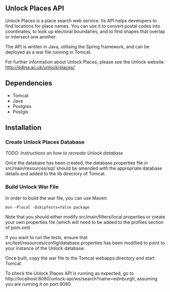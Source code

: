 ## Unlock Places API

Unlock Places is a place search web service. Its API helps developers to find locations for place names. 
You can use it to convert postal codes into coordinates, to look up electoral boundaries, and to find shapes that overlap or intersect one another. 

The API is written in Java, utilising the Spring framework, and can be deployed as a war file running in Tomcat.

For further information about Unlock Places, please see the Unlock website: http://edina.ac.uk/unlock/places/

## Dependencies

* Tomcat
* Java
* Postgres
* Postgis

## Installation

### Create Unlock Places Database

*TODO: Instructions on how to recreate Unlock database*

Once the database has been created, the database.properties file in src/main/resources/sql/ should be amended with the appropriate database details and added to the lib directory of Tomcat.


### Build Unlock War File

In order to build the war file, you can use Maven:

```mvn -Plocal -DskipTests=false package```

Note that you should either modify src/main/filters/local.properties or create your own properties file (which will need to be added to the profiles section of pom.xml)

If you want to run the tests, ensure that src/test/resources/config/database.properties has been modified to point to your instance of the Unlock database.

Once built, copy the war file to the Tomcat webapps directory and start Tomcat.

To check the Unlock Places API is running as expected, go to http://localhost:8080/unlock-api/ws/search?name=edinburgh, assuming you are running it on port 8080.


